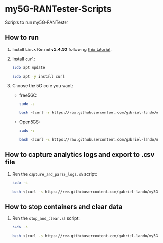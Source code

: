 # my5G-RANTester-Scripts

Scripts to run my5G-RANTester

## How to run

1. Install Linux Kernel **v5.4.90** following [this tutorial](https://www.how2shout.com/linux/how-to-change-default-kernel-in-ubuntu-22-04-20-04-lts/).

2. Install `curl`:

   ```bash
   sudo apt update
   ```

   ```bash
   sudo apt -y install curl
   ```

3. Choose the 5G core you want:

   - free5GC:

     ```bash
     sudo -s
     ```

     ```bash
     bash <(curl -s https://raw.githubusercontent.com/gabriel-lando/my5G-RANTester-Scripts/throughput-test/run.sh) -c 2
     ```

   - Open5GS:

     ```bash
     sudo -s
     ```

     ```bash
     bash <(curl -s https://raw.githubusercontent.com/gabriel-lando/my5G-RANTester-Scripts/throughput-test/run.sh) -c 3
     ```

## How to capture analytics logs and export to .csv file

1. Run the `capture_and_parse_logs.sh` script:

   ```bash
   sudo -s
   ```

   ```bash
   bash <(curl -s https://raw.githubusercontent.com/gabriel-lando/my5G-RANTester-Scripts/throughput-test/capture_and_parse_logs.sh) my5grantester_logs.csv
   ```

## How to stop containers and clear data

1. Run the `stop_and_clear.sh` script:

   ```bash
   sudo -s
   ```

   ```bash
   bash <(curl -s https://raw.githubusercontent.com/gabriel-lando/my5G-RANTester-Scripts/throughput-test/stop_and_clear.sh)
   ```
